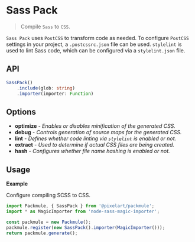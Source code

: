 # Sass Pack
> Compile `Sass` to `CSS`.

`Sass Pack` uses `PostCSS` to transform code as needed.
To configure `PostCSS` settings in your project, a `.postcssrc.json`
file can be used. `stylelint` is used to lint Sass code, which can
be configured via a `stylelint.json` file.

## API
```ts
SassPack()
    .include(glob: string)
    .importer(importer: Function)
```

## Options
* **optimize** - *Enables or disables minification of the generated CSS.*
* **debug** - *Controls generation of source maps for the generated CSS.*
* **lint** - *Defines whether code linting via `stylelint` is enabled or not.*
* **extract** - *Used to determine if actual CSS files are being created.*
* **hash** - *Configures whether file name hashing is enabled or not.*

## Usage

**Example**

Configure compiling SCSS to CSS.

```ts
import Packmule, { SassPack } from '@pixelart/packmule';
import * as MagicImporter from 'node-sass-magic-importer';

const packmule = new Packmule();
packmule.register(new SassPack().importer(MagicImporter()));
return packmule.generate();
```
